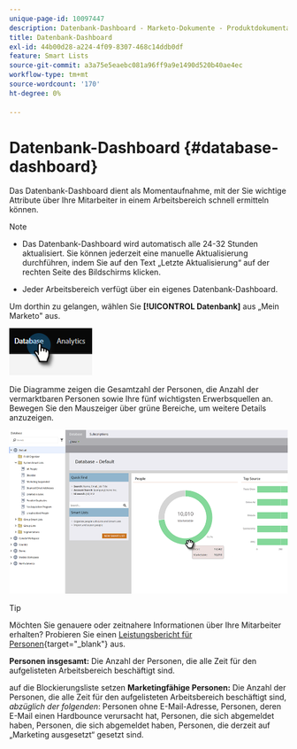 ```yaml
---
unique-page-id: 10097447
description: Datenbank-Dashboard - Marketo-Dokumente - Produktdokumentation
title: Datenbank-Dashboard
exl-id: 44b00d28-a224-4f09-8307-468c14ddb0df
feature: Smart Lists
source-git-commit: a3a75e5eaebc081a96ff9a9e1490d520b40ae4ec
workflow-type: tm+mt
source-wordcount: '170'
ht-degree: 0%

---
```


# Datenbank-Dashboard {#database-dashboard}

Das Datenbank-Dashboard dient als Momentaufnahme, mit der Sie wichtige Attribute über Ihre Mitarbeiter in einem Arbeitsbereich schnell ermitteln können.

>[!NOTE]
>
>* Das Datenbank-Dashboard wird automatisch alle 24-32 Stunden aktualisiert. Sie können jederzeit eine manuelle Aktualisierung durchführen, indem Sie auf den Text „Letzte Aktualisierung“ auf der rechten Seite des Bildschirms klicken.
>
>* Jeder Arbeitsbereich verfügt über ein eigenes Datenbank-Dashboard.

Um dorthin zu gelangen, wählen Sie **[!UICONTROL Datenbank]** aus „Mein Marketo&quot; aus.

![](assets/database-dashboard-1.png)

Die Diagramme zeigen die Gesamtzahl der Personen, die Anzahl der vermarktbaren Personen sowie Ihre fünf wichtigsten Erwerbsquellen an. Bewegen Sie den Mauszeiger über grüne Bereiche, um weitere Details anzuzeigen.

![](assets/database-dashboard-2.png)

>[!TIP]
>
>Möchten Sie genauere oder zeitnahere Informationen über Ihre Mitarbeiter erhalten? Probieren Sie einen [Leistungsbericht für Personen](/help/marketo/product-docs/reporting/basic-reporting/report-types/people-performance-report.md){target="_blank"} aus.

**Personen insgesamt:** Die Anzahl der Personen, die alle Zeit für den aufgelisteten Arbeitsbereich beschäftigt sind.

auf die Blockierungsliste setzen **Marketingfähige Personen:** Die Anzahl der Personen, die alle Zeit für den aufgelisteten Arbeitsbereich beschäftigt sind, _abzüglich der folgenden_: Personen ohne E-Mail-Adresse, Personen, deren E-Mail einen Hardbounce verursacht hat, Personen, die sich abgemeldet haben, Personen, die sich abgemeldet haben, Personen, die derzeit auf „Marketing ausgesetzt“ gesetzt sind.

